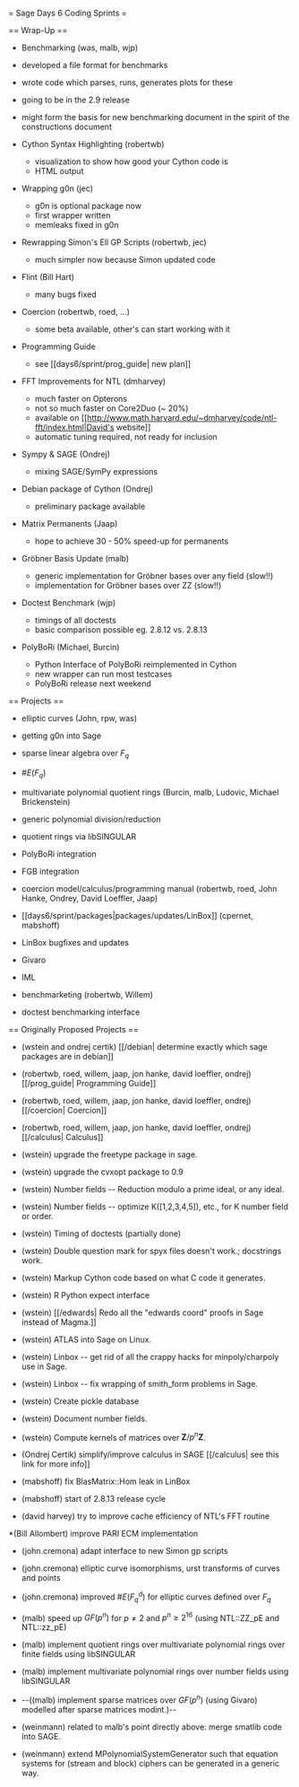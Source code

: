 = Sage Days 6 Coding Sprints =

== Wrap-Up ==
 *  Benchmarking (was, malb, wjp)
   * developed a file format for benchmarks
   * wrote code which parses, runs, generates plots for these
   * going to be in the 2.9 release
   * might form the basis for new benchmarking document in the spirit of the constructions document

 * Cython Syntax Highlighting (robertwb)
   * visualization to show how good your Cython code is
   * HTML output

 * Wrapping g0n (jec)
   * g0n is optional package now
   * first wrapper written
   * memleaks fixed in g0n

 * Rewrapping Simon's Ell GP Scripts (robertwb, jec)
   * much simpler now because Simon updated code

 * Flint (Bill Hart)
   * many bugs fixed

 * Coercion (robertwb, roed, ...)
   * some beta available, other's can start working with it

 * Programming Guide
   * see [[days6/sprint/prog_guide| new plan]]

 * FFT Improvements for NTL (dmharvey)
   * much faster on Opterons
   * not so much faster on Core2Duo (~ 20%)
   * available on [[http://www.math.harvard.edu/~dmharvey/code/ntl-fft/index.html|David's website]]
   * automatic tuning required, not ready for inclusion

 * Sympy & SAGE (Ondrej)
   * mixing SAGE/SymPy expressions
  
 * Debian package of Cython (Ondrej)
   * preliminary package available

 * Matrix Permanents (Jaap)
   * hope to achieve 30 - 50% speed-up for permanents

 * Gröbner Basis Update (malb)
   * generic implementation for Gröbner bases over any field (slow!!)
   * implementation for Gröbner bases over ZZ (slow!!)

 * Doctest Benchmark (wjp)
   * timings of all doctests
   * basic comparison possible eg. 2.8.12 vs. 2.8.13

 * PolyBoRi (Michael, Burcin)
   * Python Interface of PolyBoRi reimplemented in Cython
   * new wrapper can run most testcases
   * PolyBoRi release next weekend

== Projects ==
 * elliptic curves (John, rpw, was)
  * getting g0n into Sage
  * sparse linear algebra over $F_q$
  * $\#E(F_q)$

 * multivariate polynomial quotient rings (Burcin, malb, Ludovic, Michael Brickenstein)
  * generic polynomial division/reduction
  * quotient rings via libSINGULAR
  * PolyBoRi integration
  * FGB integration

 * coercion model/calculus/programming manual (robertwb, roed, John Hanke, Ondrey, David Loeffler, Jaap)

 * [[days6/sprint/packages|packages/updates/LinBox]] (cpernet, mabshoff)
  * LinBox bugfixes and updates
  * Givaro
  * IML

 * benchmarketing (robertwb, Willem)
  * doctest benchmarking interface


== Originally Proposed Projects ==

 * (wstein and ondrej certik) [[/debian| determine exactly which sage packages are in debian]]

 * (robertwb, roed, willem, jaap, jon hanke, david loeffler, ondrej) [[/prog_guide| Programming Guide]]

 * (robertwb, roed, willem, jaap, jon hanke, david loeffler, ondrej) [[/coercion| Coercion]]

 * (robertwb, roed, willem, jaap, jon hanke, david loeffler, ondrej) [[/calculus| Calculus]]

 * (wstein) upgrade the freetype package in sage.

 * (wstein) upgrade the cvxopt package to 0.9

 * (wstein) Number fields -- Reduction modulo a prime ideal, or any ideal.

 * (wstein) Number fields -- optimize K([1,2,3,4,5]), etc., for K number field or order.

 * (wstein) Timing of doctests (partially done)

 * (wstein) Double question mark for spyx files doesn't work.; docstrings work.

 * (wstein) Markup Cython code based on what C code it generates.

 * (wstein) R Python expect interface

 * (wstein) [[/edwards| Redo all the "edwards coord" proofs in Sage instead of Magma.]]  

 * (wstein) ATLAS into Sage on Linux.

 * (wstein) Linbox -- get rid of all the crappy hacks for minpoly/charpoly use in Sage.

 * (wstein) Linbox -- fix wrapping of smith_form problems in Sage.

 * (wstein) Create pickle database

 * (wstein) Document number fields.

 * (wstein) Compute kernels of matrices over $\mathbf{Z}/p^n\mathbf{Z}$.

 * (Ondrej Certik) simplify/improve calculus in SAGE [[/calculus| see this link for more info]]

 * (mabshoff) fix BlasMatrix::Hom leak in LinBox

 * (mabshoff) start of 2.8.13 release cycle

 * (david harvey) try to improve cache efficiency of NTL's FFT routine

 *(Bill Allombert) improve PARI ECM implementation

 * (john.cremona) adapt interface to new Simon gp scripts

 * (john.cremona) elliptic curve isomorphisms, urst transforms of curves and points

 * (john.cremona) improved $\#E(F_q^d)$ for elliptic curves defined over $F_q$

 * (malb) speed up $GF(p^n)$ for $p \neq 2$ and $p^n \geq 2^{16}$ (using NTL::ZZ_pE and NTL::zz_pE)

 * (malb) implement quotient rings over multivariate polynomial rings over finite fields using libSINGULAR

 * (malb) implement multivariate polynomial rings over number fields using libSINGULAR

 * --((malb) implement sparse matrices over $GF(p^n)$ (using Givaro) modelled after sparse matrices modint.)--

 * (weinmann) related to malb's point directly above: merge smatlib code into SAGE.

 * (weinmann) extend MPolynomialSystemGenerator such that equation systems for (stream and block) ciphers can be generated in a generic way.
